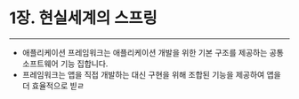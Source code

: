 # 1장. 현실세계의 스프링
---
- 애플리케이션 프레임워크는 애플리케이션 개발을 위한 기본 구조를 제공하는 공통 소프트웨어 기능 집합니다.
- 프레임워크는 앱을 직접 개발하는 대신 구현을 위해 조합된 기능을 제공하여 앱을 더 효율적으로 빋ㄹ